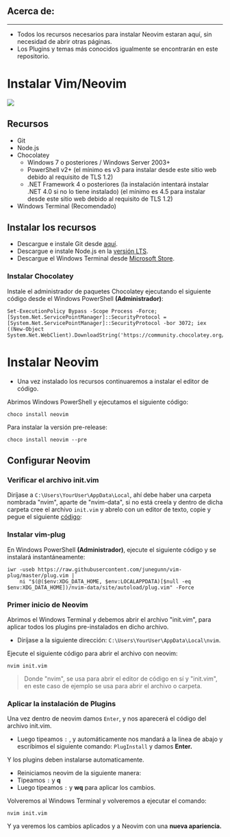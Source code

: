 ## Acerca de:

------------



- Todos los recursos necesarios para instalar Neovim estaran aquí, sin necesidad de abrir otras páginas.
- Los Plugins y temas más conocidos igualmente se encontrarán en este repositorio.

# Instalar Vim/Neovim

![](https://stsewd.dev/images/nvim/neovim-logo.png)



## Recursos
- Git
- Node.js
- Chocolatey
	- Windows 7 o posteriores / Windows Server 2003+
	- PowerShell v2+ (el mínimo es v3 para instalar desde este sitio web debido al requisito de TLS 1.2)
	- .NET Framework 4 o posteriores (la instalación intentará instalar .NET 4.0 si no lo tiene instalado) (el mínimo es 4.5 para instalar desde este sitio web debido al requisito de TLS 1.2)
- Windows Terminal (Recomendado)

## Instalar los recursos
- Descargue e instale Git desde [aquí](http://git-scm.com/ "aquí").
- Descargue e instale Node.js en la [versión LTS](http://nodejs.org/es/ "versión LTS").
- Descargue el Windows Terminal desde [Microsoft Store](http://www.microsoft.com/en-us/p/windows-terminal/9n0dx20hk701?activetab=pivot:overviewtab "Microsoft Store").

### Instalar Chocolatey

Instale el administrador de paquetes Chocolatey ejecutando el siguiente código desde el Windows PowerShell **(Administrador)**:

    Set-ExecutionPolicy Bypass -Scope Process -Force; [System.Net.ServicePointManager]::SecurityProtocol = [System.Net.ServicePointManager]::SecurityProtocol -bor 3072; iex ((New-Object System.Net.WebClient).DownloadString('https://community.chocolatey.org/install.ps1'))
	
# Instalar  Neovim
- Una vez instalado los recursos continuaremos a instalar el editor de código.

Abrimos Windows PowerShell y ejecutamos el siguiente código:


    choco install neovim
	
Para instalar la versión pre-release:


    choco install neovim --pre

## Configurar Neovim
### Verificar el archivo init.vim

Diríjase a `C:\Users\YourUser\AppData\Local`, ahí debe haber una carpeta nombrada "nvim", aparte de "nvim-data", si no está creela y dentro de dicha carpeta cree el archivo `init.vim` y abrelo con un editor de texto, copie y pegue el siguiente [código](http://github.com/EduarCuri/my_init.vim/blob/master/init.vim "código"):
### Instalar vim-plug

En Windows PowerShell **(Administrador)**, ejecute el siguiente código y se instalará instantáneamente:


    iwr -useb https://raw.githubusercontent.com/junegunn/vim-plug/master/plug.vim |`
        ni "$(@($env:XDG_DATA_HOME, $env:LOCALAPPDATA)[$null -eq $env:XDG_DATA_HOME])/nvim-data/site/autoload/plug.vim" -Force
    
	
### Primer inicio de Neovim

Abrimos el Windows Terminal y debemos abrir el archivo "init.vim", para aplicar todos los plugins pre-instalados en dicho archivo.
- Diríjase a la siguiente dirección: `C:\Users\YourUser\AppData\Local\nvim`.

Ejecute el siguiente código para abrir el archivo con neovim:


    nvim init.vim

> Donde "nvim", se usa para abrir el editor de código en sí y "init.vim", en este caso de ejemplo se usa para abrir el archivo o carpeta.


### Aplicar la instalación de Plugins

Una vez dentro de neovim damos `Enter`, y nos aparecerá el código del archivo init.vim.
- Luego tipeamos `:` , y automáticamente nos mandará a la linea de abajo y escribimos el siguiente comando: `PlugInstall` y damos **Enter.**

Y los plugins deben instalarse automaticamente.
- Reiniciamos neovim de la siguiente manera:
- Tipeamos `:`  y **q**
- Luego tipeamos `:`  y **wq** para aplicar los cambios.

Volveremos al Windows Terminal y volveremos a ejecutar el comando:

    nvim init.vim
	
Y ya veremos los cambios aplicados y a Neovim con una **nueva apariencia.**

